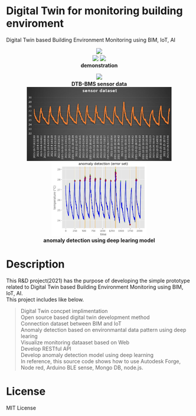 # Digital Twin for monitoring building enviroment
Digital Twin based Building Environment Monitoring using BIM, IoT, AI
<p align="center">
  <img height="200px" src="https://1.bp.blogspot.com/-HW_8OxVL-is/YGc5rrtJCVI/AAAAAAAA5s8/whBxss4XrsotQgnrWcNBjbql8yQKnqMMQCLcBGAsYHQ/s1877/a3.JPG"> <br/>
  <img height="160px" src="https://1.bp.blogspot.com/-AQWyAX1csp4/YGcvuBbsDcI/AAAAAAAA5ss/lFaR-u5pjEwr6pOce1ayvQO_Ktzx9i6TwCLcBGAsYHQ/s1919/a1.JPG"> 
  <img height="160px" src="https://1.bp.blogspot.com/-swdoS-w7MLY/YGcvuGJd0xI/AAAAAAAA5sw/BiRTxHJRaFgOpKrkv9soVYFrnBaX4HPkgCLcBGAsYHQ/s1920/a2.JPG"><br/>
  <b>demonstration</b>
</p>
<p align="center">
  <a href="https://youtu.be/vpp4oGP3DPI"><img width="400px" src="https://1.bp.blogspot.com/-OaqpSj6oYKU/YAsUJdbsIFI/AAAAAAAA5Bk/phBaKOy4F1YkVEIOJQ0UNcntFLqNXd0oACLcBGAsYHQ/w400-h300/KakaoTalk_20210122_130552110.jpg"/></a>
  <br/>  
  <b>DTB-BMS sensor data</b></br>
  <img height="200px" src="https://github.com/mac999/digital_twin/blob/master/anomaly_detection/fig2.JPG">
  <img height="200px" src="https://github.com/mac999/digital_twin/blob/master/anomaly_detection/fig4.JPG"><br/> 
  <b>anomaly detection using deep learing model</b>
</p>

# Description
This R&D project(2021) has the purpose of developing the simple prototype related to Digital Twin based Building Environment Monitoring using BIM, IoT, AI.</br>
This project includes like below. 
> Digital Twin concpet implimentation<br/>
> Open source based digital twin development method<br/>
> Connection dataset between BIM and IoT<br/>
> Anomaly detection based on environmantal data pattern using deep learing<br/>
> Visualize monitoring dataaset based on Web<br/>
> Develop RESTful API<br/>
> Develop anomaly detection model using deep learning</br>
In reference, this source code shows how to use Autodesk Forge, Node red, Arduino BLE sense, Mongo DB, node.js.<br/>

# License
MIT License
